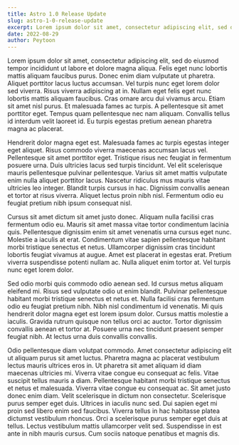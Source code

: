 ```yaml
---
title: Astro 1.0 Release Update
slug: astro-1-0-release-update
excerpt: Lorem ipsum dolor sit amet, consectetur adipiscing elit, sed do eiusmod tempor incididunt ut labore et dolore magna aliqua. Ut enim ad minim veniam, quis nostrud exercitation ullamco laboris nisi ut aliquip ex ea commodo consequat. Duis aute irure dolor in reprehenderit in voluptate velit esse cillum dolore eu fugiat nulla pariatur. Excepteur sint occaecat cupidatat non proident, sunt in culpa qui officia deserunt mollit anim id est laborum.
date: 2022-08-29
author: Peytoon
---
```


Lorem ipsum dolor sit amet, consectetur adipiscing elit, sed do eiusmod tempor incididunt ut labore et dolore magna aliqua. Felis eget nunc lobortis mattis aliquam faucibus purus. Donec enim diam vulputate ut pharetra. Aliquet porttitor lacus luctus accumsan. Vel turpis nunc eget lorem dolor sed viverra. Risus viverra adipiscing at in. Nullam eget felis eget nunc lobortis mattis aliquam faucibus. Cras ornare arcu dui vivamus arcu. Etiam sit amet nisl purus. Et malesuada fames ac turpis. A pellentesque sit amet porttitor eget. Tempus quam pellentesque nec nam aliquam. Convallis tellus id interdum velit laoreet id. Eu turpis egestas pretium aenean pharetra magna ac placerat.

Hendrerit dolor magna eget est. Malesuada fames ac turpis egestas integer eget aliquet. Risus commodo viverra maecenas accumsan lacus vel. Pellentesque sit amet porttitor eget. Tristique risus nec feugiat in fermentum posuere urna. Duis ultricies lacus sed turpis tincidunt. Vel elit scelerisque mauris pellentesque pulvinar pellentesque. Varius sit amet mattis vulputate enim nulla aliquet porttitor lacus. Nascetur ridiculus mus mauris vitae ultricies leo integer. Blandit turpis cursus in hac. Dignissim convallis aenean et tortor at risus viverra. Aliquet lectus proin nibh nisl. Fermentum odio eu feugiat pretium nibh ipsum consequat nisl.

Cursus sit amet dictum sit amet justo donec. Aliquam nulla facilisi cras fermentum odio eu. Mauris sit amet massa vitae tortor condimentum lacinia quis. Pellentesque dignissim enim sit amet venenatis urna cursus eget nunc. Molestie a iaculis at erat. Condimentum vitae sapien pellentesque habitant morbi tristique senectus et netus. Ullamcorper dignissim cras tincidunt lobortis feugiat vivamus at augue. Amet est placerat in egestas erat. Pretium viverra suspendisse potenti nullam ac. Nulla aliquet enim tortor at. Vel turpis nunc eget lorem dolor.

Sed odio morbi quis commodo odio aenean sed. Id cursus metus aliquam eleifend mi. Risus sed vulputate odio ut enim blandit. Pulvinar pellentesque habitant morbi tristique senectus et netus et. Nulla facilisi cras fermentum odio eu feugiat pretium nibh. Nibh nisl condimentum id venenatis. Mi quis hendrerit dolor magna eget est lorem ipsum dolor. Cursus mattis molestie a iaculis. Gravida rutrum quisque non tellus orci ac auctor. Tortor dignissim convallis aenean et tortor at. Posuere urna nec tincidunt praesent semper feugiat nibh. At lectus urna duis convallis convallis.

Odio pellentesque diam volutpat commodo. Amet consectetur adipiscing elit ut aliquam purus sit amet luctus. Pharetra magna ac placerat vestibulum lectus mauris ultrices eros in. Ut pharetra sit amet aliquam id diam maecenas ultricies mi. Viverra vitae congue eu consequat ac felis. Vitae suscipit tellus mauris a diam. Pellentesque habitant morbi tristique senectus et netus et malesuada. Viverra vitae congue eu consequat ac. Sit amet justo donec enim diam. Velit scelerisque in dictum non consectetur. Scelerisque purus semper eget duis. Ultrices in iaculis nunc sed. Dui sapien eget mi proin sed libero enim sed faucibus. Viverra tellus in hac habitasse platea dictumst vestibulum rhoncus. Orci a scelerisque purus semper eget duis at tellus. Lectus vestibulum mattis ullamcorper velit sed. Suspendisse in est ante in nibh mauris cursus. Cum sociis natoque penatibus et magnis dis.